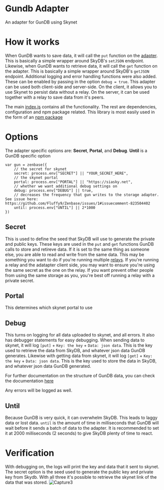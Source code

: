 # Gundb Adapter
An adapter for GunDB using Skynet

# How it works
When GunDB wants to save data, it will call the `put` function on the [adapter](https://github.com/SkynetLabs/gundb-adapter/blob/main/src/index.js). This is basically a simple wrapper around SkyDB's `setJSON` endpoint. Likewise, when GunDB wants to retrieve data, it will call the `get` function on the adapter. This is basically a simple wrapper around SkyDB's `getJSON` endpoint. Additional logging and error handling functions were also added. These can be enabled by passing in the option `debug = true`. This adapter can be used both client-side and server-side. On the client, it allows you to use Skynet to persist data without a relay. On the server, it can be used together with a relay to save data from it's peers. 

The main [index.js](https://github.com/SkynetLabs/gundb-adapter/blob/main/src/index.js) contains all the functionality. The rest are dependencies, configuration and npm package related. This library is most easily used in the form of an [npm package](https://www.npmjs.com/package/skynet-adapter)

# Options
The adapter specific options are: **Secret**, **Portal**, and **Debug**. **Until** is a GunDB specific option
```
var gun = zenbase({
    // the secret for skynet
    secret: process.env["SECRET"] || "YOUR_SECRET_HERE", 
    // the skynet portal
    portal: process.env["PORTAL"] || "https://siasky.net", 
    // whether we want additional debug settings on
    debug: process.env["DEBUG"] || true,
    // decreases the frequency that gun writes to the storage adapter. See issue here: https://github.com/Fluffy9/Zenbase/issues/1#issuecomment-823504402 
    until: process.env["UNTIL"] || 2*1000
}) 
```

## Secret 
This is used to define the seed that SkyDB will use to generate the private and public keys. These keys are used in the `put` and `get` functions GunDB calls to store and retireve data. If it is set to the same thing as someone else, you are able to read and write from the same data. This may be something you want to do if you're running multiple [relays](https://github.com/SkynetLabs/gundb-relay). If you're running a relay and the adatapter client side, you may want to ensure you're using the same secret as the one on the relay. If you want prevent other people from using the same storage as you, you're best off running a relay with a private secret.

## Portal
This determines which skynet portal to use

## Debug
This turns on logging for all data uploaded to skynet, and all errors. It also has debugger statements for easy debugging. When sending data to skynet, it will log `[put]` + `Key: the key` + `Data: json data`.
This is the key used to retrieve the data from SkyDB, and whatever json data GunDB generates. Likewise with getting data from skynet, it will log `[get]` + `Key: the key` + `Data: json data`. This is the key used to store the data in SkyDB, and whatever json data GunDB generated.

For further documentation on the structure of GunDB data, you can check the documentation [here](https://gun.eco/docs/FAQ#what-is-a-soul-what-does-a-node-look-like)

Any errors will be logged as well.

## Until
Because GunDB is very quick, it can overwhelm SkyDB. This leads to laggy data or lost data. `until` is the amount of time in milliseconds that GunDB will wait before it sends a batch of data to the adapter. It is recommended to set it at 2000 milliseconds (2 seconds) to give SkyDB plenty of time to react.


# Verification
With debugging on, the logs will print the key and data that it sent to skynet. The secret option is the seed used to generate the public key and private key from Skydb. With all three it's possible to retrieve the skynet link of the data that was stored.
![Capture3](https://user-images.githubusercontent.com/29765579/158858083-688b48f7-7d9c-4f9f-a752-437ccd6f17bf.PNG)
